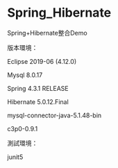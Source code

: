 # Spring_Hibernate
Spring+Hibernate整合Demo

版本環境： 

Eclipse 2019-06 (4.12.0)

Mysql 8.0.17

Spring 4.3.1 RELEASE

Hibernate 5.0.12.Final

mysql-connector-java-5.1.48-bin

c3p0-0.9.1

測試環境：

junit5
